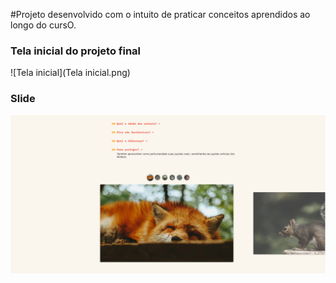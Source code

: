 #Projeto desenvolvido com o intuito de praticar conceitos aprendidos ao longo do cursO.

### Tela inicial do projeto final
![Tela inicial](Tela inicial.png)

### Slide
![Slide](slide.png)
